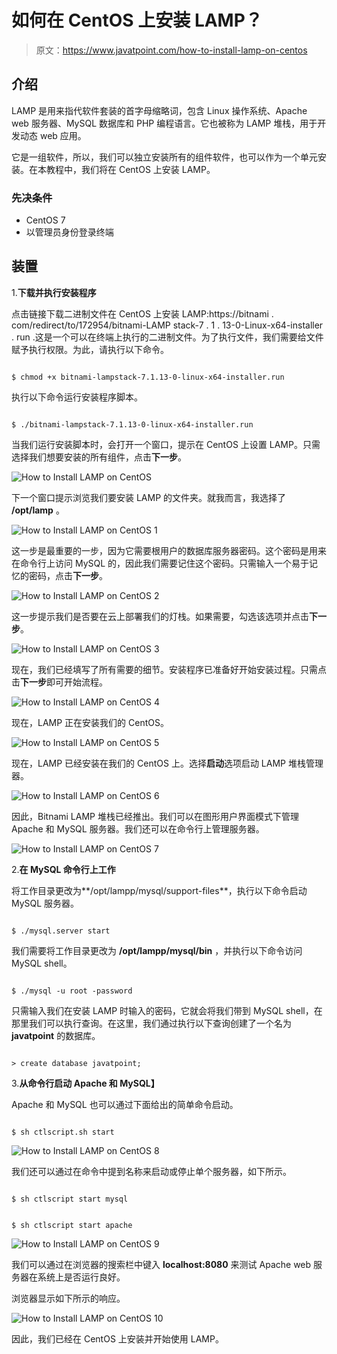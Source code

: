 # 如何在 CentOS 上安装 LAMP？

> 原文：<https://www.javatpoint.com/how-to-install-lamp-on-centos>

## 介绍

LAMP 是用来指代软件套装的首字母缩略词，包含 Linux 操作系统、Apache web 服务器、MySQL 数据库和 PHP 编程语言。它也被称为 LAMP 堆栈，用于开发动态 web 应用。

它是一组软件，所以，我们可以独立安装所有的组件软件，也可以作为一个单元安装。在本教程中，我们将在 CentOS 上安装 LAMP。

### 先决条件

*   CentOS 7
*   以管理员身份登录终端

## 装置

1.**下载并执行安装程序**

点击链接下载二进制文件在 CentOS 上安装 LAMP:https://bitnami . com/redirect/to/172954/bitnami-LAMP stack-7 . 1 . 13-0-Linux-x64-installer . run .这是一个可以在终端上执行的二进制文件。为了执行文件，我们需要给文件赋予执行权限。为此，请执行以下命令。

```

$ chmod +x bitnami-lampstack-7.1.13-0-linux-x64-installer.run 

```

执行以下命令运行安装程序脚本。

```

$ ./bitnami-lampstack-7.1.13-0-linux-x64-installer.run 

```

当我们运行安装脚本时，会打开一个窗口，提示在 CentOS 上设置 LAMP。只需选择我们想要安装的所有组件，点击**下一步**。

![How to Install LAMP on CentOS](img/f951e2a4f4cdf52c9298a90f8b40f37f.png)

下一个窗口提示浏览我们要安装 LAMP 的文件夹。就我而言，我选择了 **/opt/lamp** 。

![How to Install LAMP on CentOS 1](img/66b8e88797f6eb4984a39780c816a362.png)

这一步是最重要的一步，因为它需要根用户的数据库服务器密码。这个密码是用来在命令行上访问 MySQL 的，因此我们需要记住这个密码。只需输入一个易于记忆的密码，点击**下一步**。

![How to Install LAMP on CentOS 2](img/fc96b8ed402676ecad3b5193bec4e637.png)

这一步提示我们是否要在云上部署我们的灯栈。如果需要，勾选该选项并点击**下一步**。

![How to Install LAMP on CentOS 3](img/cac7b9c7a86c069ae6b076b1256b4254.png)

现在，我们已经填写了所有需要的细节。安装程序已准备好开始安装过程。只需点击**下一步**即可开始流程。

![How to Install LAMP on CentOS 4](img/9459ec06eecfa4454becd6936d9719ce.png)

现在，LAMP 正在安装我们的 CentOS。

![How to Install LAMP on CentOS 5](img/57a9a16886239f86820087171151085f.png)

现在，LAMP 已经安装在我们的 CentOS 上。选择**启动**选项启动 LAMP 堆栈管理器。

![How to Install LAMP on CentOS 6](img/82e74b562f2d7eaac77034e75736a577.png)

因此，Bitnami LAMP 堆栈已经推出。我们可以在图形用户界面模式下管理 Apache 和 MySQL 服务器。我们还可以在命令行上管理服务器。

![How to Install LAMP on CentOS 7](img/e137b6a9d123396495745c1d76c4ba5b.png)

2.**在 MySQL 命令行上工作**

将工作目录更改为**/opt/lampp/mysql/support-files**，执行以下命令启动 MySQL 服务器。

```

$ ./mysql.server start 

```

我们需要将工作目录更改为 **/opt/lampp/mysql/bin** ，并执行以下命令访问 MySQL shell。

```

$ ./mysql -u root -password 

```

只需输入我们在安装 LAMP 时输入的密码，它就会将我们带到 MySQL shell，在那里我们可以执行查询。在这里，我们通过执行以下查询创建了一个名为 **javatpoint** 的数据库。

```

> create database javatpoint;

```

3.**从命令行启动 Apache 和 MySQL】**

Apache 和 MySQL 也可以通过下面给出的简单命令启动。

```

$ sh ctlscript.sh start 

```

![How to Install LAMP on CentOS 8](img/bfd6f9b47cfda158cc617021f62efaa3.png)

我们还可以通过在命令中提到名称来启动或停止单个服务器，如下所示。

```

$ sh ctlscript start mysql 

```

```

$ sh ctlscript start apache

```

![How to Install LAMP on CentOS 9](img/f80388a91819b615be2f311a9483fb56.png)

我们可以通过在浏览器的搜索栏中键入 **localhost:8080** 来测试 Apache web 服务器在系统上是否运行良好。

浏览器显示如下所示的响应。

![How to Install LAMP on CentOS 10](img/1e6b9c88c5b615cb341f7914eb3bdce1.png)

因此，我们已经在 CentOS 上安装并开始使用 LAMP。